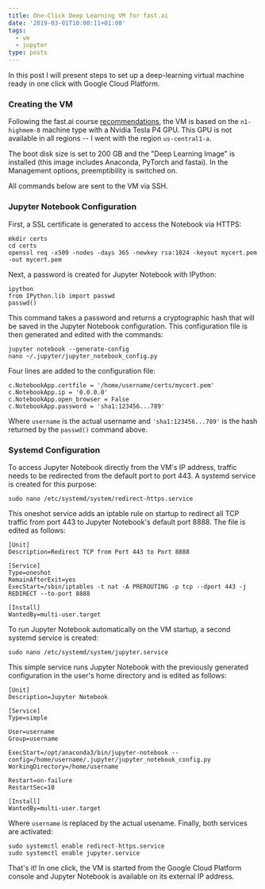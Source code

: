 ```yaml
---
title: One-Click Deep Learning VM for fast.ai
date: '2019-03-01T10:00:11+01:00'
tags:
  - vm
  - jupyter
type: posts
---
```

In this post I will present steps to set up a deep-learning virtual machine ready in one click with Google Cloud Platform.

### Creating the VM

Following the fast.ai course [recommendations](https://course.fast.ai/start_gcp.html), the VM is based on the `n1-highmem-8` machine type with a Nvidia Tesla P4 GPU. This GPU is not available in all regions -- I went with the region `us-central1-a`.

The boot disk size is set to 200 GB and the "Deep Learning Image" is installed (this image includes Anaconda, PyTorch and fastai). In the Management options, preemptibility is switched on.

All commands below are sent to the VM via SSH.

### Jupyter Notebook Configuration

First, a SSL certificate is generated to access the Notebook via HTTPS:

```
mkdir certs
cd certs
openssl req -x509 -nodes -days 365 -newkey rsa:1024 -keyout mycert.pem -out mycert.pem
```

Next, a password is created for Jupyter Notebook with IPython:

```
ipython
from IPython.lib import passwd
passwd()
```

This command takes a password and returns a cryptographic hash that will be saved in the Jupyter Notebook configuration. This configuration file is then generated and edited with the commands:

```
jupyter notebook --generate-config
nano ~/.jupyter/jupyter_notebook_config.py
```

Four lines are added to the configuration file:

```
c.NotebookApp.certfile = '/home/username/certs/mycert.pem'
c.NotebookApp.ip = '0.0.0.0'
c.NotebookApp.open_browser = False
c.NotebookApp.password = 'sha1:123456...789'
```

Where `username` is the actual username and `'sha1:123456...789'` is the hash returned by the `passwd()` command above.

### Systemd Configuration

To access Jupyter Notebook directly from the VM's IP address, traffic needs to be redirected from the default port to port 443. A systemd service is created for this purpose:

```
sudo nano /etc/systemd/system/redirect-https.service
```

This oneshot service adds an iptable rule on startup to redirect all TCP traffic from port 443 to Jupyter Notebook's default port 8888. The file is edited as follows:

```
[Unit]
Description=Redirect TCP from Port 443 to Port 8888

[Service]
Type=oneshot
RemainAfterExit=yes
ExecStart=/sbin/iptables -t nat -A PREROUTING -p tcp --dport 443 -j REDIRECT --to-port 8888

[Install]
WantedBy=multi-user.target
```

To run Jupyter Notebook automatically on the VM startup, a second systemd service is created:

```
sudo nano /etc/systemd/system/jupyter.service
```

This simple service runs Jupyter Notebook with the previously generated configuration in the user's home directory and is edited as follows:

```
[Unit]
Description=Jupyter Notebook

[Service]
Type=simple

User=username
Group=username

ExecStart=/opt/anaconda3/bin/jupyter-notebook --config=/home/username/.jupyter/jupyter_notebook_config.py
WorkingDirectory=/home/username

Restart=on-failure
RestartSec=10

[Install]
WantedBy=multi-user.target
```

Where `username` is replaced by the actual usename. Finally, both services are activated:

```
sudo systemctl enable redirect-https.service
sudo systemctl enable jupyter.service
```

That's it! In one click, the VM is started from the Google Cloud Platform console and Jupyter Notebook is available on its external IP address.
